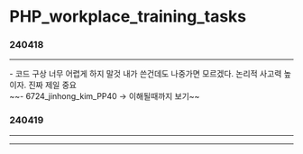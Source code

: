 # PHP_workplace_training_tasks<br>

### 240418
<hr>
- 코드 구상 너무 어렵게 하지 말것 내가 쓴건데도 나중가면 모르겠다. 논리적 사고력 높이자. 진짜 제일 중요 <br>
~~- 6724_jinhong_kim_PP40  -> 이해될때까지 보기~~ <br>

### 240419
<hr>
<hr>
